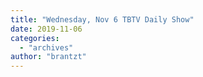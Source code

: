 ```yaml
---
title: "Wednesday, Nov 6 TBTV Daily Show"
date: 2019-11-06
categories: 
  - "archives"
author: "brantzt"
---
```



